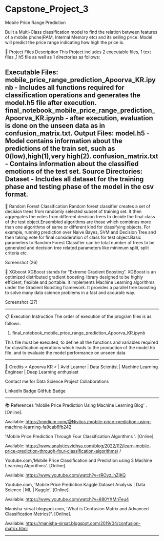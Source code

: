 # Capstone_Project_3
Mobile Price Range Prediction

Built a Multi-Class classification model to find the relation between features of a mobile phone(RAM, Internal Memory etc) and its selling price. Model will predict the price range indicating how high the price is.

💾 Project Files Description
This Project includes 2 executable files, 1 text files ,1 h5 file as well as 1 directories as follows:

Executable Files:
mobile_price_range_prediction_Apoorva_KR.ipynb - Includes all functions required for classification operations and generates the model.h5 file after execution.
final_notebook_mobile_price_range_prediction_Apoorva_KR.ipynb - after execution, evaluation is done on the unseen data as in confusion_matrix.txt.
Output Files:
model.h5 - Model contains information about the predictions of the train set, such as 0(low),high(1),very high(2).
confusion_matrix.txt - Contains information about the classified emotions of the test set.
Source Directories:
Dataset - Includes all dataset for the training phase and testing phase of the model in the csv format.
-----------------------------------------------------

📖 Random Forest Classification
Random forest classifier creates a set of decision trees from randomly selected subset of training set. It then aggregates the votes from different decision trees to decide the final class of the test object.Ensembled algorithms are those which combines more than one algorithms of same or different kind for classifying objects. For example, running prediction over Naive Bayes, SVM and Decision Tree and then taking vote for final consideration of class for test object.Basic parameters to Random Forest Classifier can be total number of trees to be generated and decision tree related parameters like minimum split, split criteria etc.

Screenshot (26)

📖 XGboost
XGBoost stands for “Extreme Gradient Boosting”. XGBoost is an optimized distributed gradient boosting library designed to be highly efficient, flexible and portable. It implements Machine Learning algorithms under the Gradient Boosting framework. It provides a parallel tree boosting to solve many data science problems in a fast and accurate way.

Screenshot (27)

-----------------------------------------------------

📋 Execution Instruction
The order of execution of the program files is as follows:

1) final_notebook_mobile_price_range_prediction_Apoorva_KR.ipynb

This file must be executed, to define all the functions and variables required for classification operations which leads to the production of the model.h5 file. and to evaluate the model performance on unseen data

-----------------------------------------------------

📜 Credits
< Apoorva KR > | Avid Learner | Data Scientist | Machine Learning Engineer | Deep Learning enthusiast

Contact me for Data Science Project Collaborations

LinkedIn Badge GitHub Badge

-----------------------------------------------------

📚 References
'Mobile Price Prediction Using Machine Learning Blog' . [Online].

Available: https://medium.com/@Nivitus./mobile-price-prediction-using-machine-learning-fa9cab6fb242

'Mobile Price Prediction Through Four Classification Algorithms '. [Online].

Available: https://www.analyticsvidhya.com/blog/2022/02/learn-mobile-price-prediction-through-four-classification-algorithms/ /

Youtube.com,'Mobile Price Classification and Prediction using 3 Machine Learning Algorithms'. [Online].

Available: https://www.youtube.com/watch?v=rROyz_hZjKQ

Youtube.com, 'Mobile Price Prediction Kaggle Dataset Analysis | Data Science | ML | Kaggle'. [Online].

Available: https://www.youtube.com/watch?v=880YXMnTeu4

Manisha-sirsat.blogspot.com, 'What is Confusion Matrix and Advanced Classification Metrics?'. [Online].

Available: https://manisha-sirsat.blogspot.com/2019/04/confusion-matrix.html

-----------------------------------------------------
